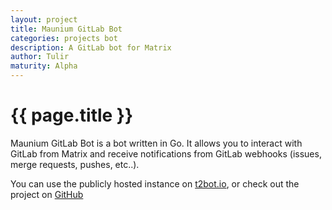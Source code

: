 ```yaml
---
layout: project
title: Maunium GitLab Bot
categories: projects bot
description: A GitLab bot for Matrix
author: Tulir
maturity: Alpha
---
```


# {{ page.title }}
Maunium GitLab Bot is a bot written in Go.
It allows you to interact with GitLab from Matrix and receive notifications
from GitLab webhooks (issues, merge requests, pushes, etc..).

You can use the publicly hosted instance on [t2bot.io](https://t2bot.io/gitlab),
or check out the project on [GitHub](https://github.com/tulir/maulabbot)
